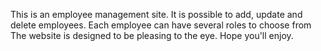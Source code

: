 This is an employee management site. It is possible to add, update and delete employees. Each employee can have several roles to choose from
The website is designed to be pleasing to the eye.
Hope you'll enjoy.
